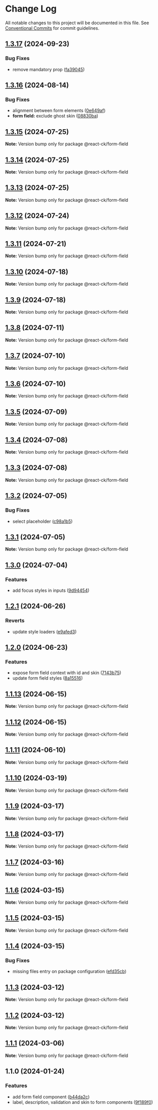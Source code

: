 # Change Log

All notable changes to this project will be documented in this file.
See [Conventional Commits](https://conventionalcommits.org) for commit guidelines.

## [1.3.17](https://github.com/abelflopes/react-ck/compare/@react-ck/form-field@1.3.16...@react-ck/form-field@1.3.17) (2024-09-23)


### Bug Fixes

* remove mandatory prop ([fa39045](https://github.com/abelflopes/react-ck/commit/fa3904512ef43d1c3d0e1e741c2eb444d498d610))



## [1.3.16](https://github.com/abelflopes/react-ck/compare/@react-ck/form-field@1.3.15...@react-ck/form-field@1.3.16) (2024-08-14)


### Bug Fixes

* alignment between form elements ([0e649af](https://github.com/abelflopes/react-ck/commit/0e649af8125e80b902f5a6e63ff59b88ca82e1e2))
* **form field:** exclude ghost skin ([08830ba](https://github.com/abelflopes/react-ck/commit/08830ba7d077cb08a89428fce7fa96dc4f623e1c))



## [1.3.15](https://github.com/abelflopes/react-ck/compare/@react-ck/form-field@1.3.14...@react-ck/form-field@1.3.15) (2024-07-25)

**Note:** Version bump only for package @react-ck/form-field





## [1.3.14](https://github.com/abelflopes/react-ck/compare/@react-ck/form-field@1.3.13...@react-ck/form-field@1.3.14) (2024-07-25)

**Note:** Version bump only for package @react-ck/form-field





## [1.3.13](https://github.com/abelflopes/react-ck/compare/@react-ck/form-field@1.3.12...@react-ck/form-field@1.3.13) (2024-07-25)

**Note:** Version bump only for package @react-ck/form-field





## [1.3.12](https://github.com/abelflopes/react-ck/compare/@react-ck/form-field@1.3.11...@react-ck/form-field@1.3.12) (2024-07-24)

**Note:** Version bump only for package @react-ck/form-field





## [1.3.11](https://github.com/abelflopes/react-ck/compare/@react-ck/form-field@1.3.10...@react-ck/form-field@1.3.11) (2024-07-21)

**Note:** Version bump only for package @react-ck/form-field





## [1.3.10](https://github.com/abelflopes/react-ck/compare/@react-ck/form-field@1.3.9...@react-ck/form-field@1.3.10) (2024-07-18)

**Note:** Version bump only for package @react-ck/form-field





## [1.3.9](https://github.com/abelflopes/react-ck/compare/@react-ck/form-field@1.3.8...@react-ck/form-field@1.3.9) (2024-07-18)

**Note:** Version bump only for package @react-ck/form-field





## [1.3.8](https://github.com/abelflopes/react-ck/compare/@react-ck/form-field@1.3.7...@react-ck/form-field@1.3.8) (2024-07-11)

**Note:** Version bump only for package @react-ck/form-field





## [1.3.7](https://github.com/abelflopes/react-ck/compare/@react-ck/form-field@1.3.6...@react-ck/form-field@1.3.7) (2024-07-10)

**Note:** Version bump only for package @react-ck/form-field





## [1.3.6](https://github.com/abelflopes/react-ck/compare/@react-ck/form-field@1.3.5...@react-ck/form-field@1.3.6) (2024-07-10)

**Note:** Version bump only for package @react-ck/form-field





## [1.3.5](https://github.com/abelflopes/react-ck/compare/@react-ck/form-field@1.3.4...@react-ck/form-field@1.3.5) (2024-07-09)

**Note:** Version bump only for package @react-ck/form-field





## [1.3.4](https://github.com/abelflopes/react-ck/compare/@react-ck/form-field@1.3.3...@react-ck/form-field@1.3.4) (2024-07-08)

**Note:** Version bump only for package @react-ck/form-field





## [1.3.3](https://github.com/abelflopes/react-ck/compare/@react-ck/form-field@1.3.2...@react-ck/form-field@1.3.3) (2024-07-08)

**Note:** Version bump only for package @react-ck/form-field





## [1.3.2](https://github.com/abelflopes/react-ck/compare/@react-ck/form-field@1.3.1...@react-ck/form-field@1.3.2) (2024-07-05)


### Bug Fixes

* select placeholder ([c98a1b5](https://github.com/abelflopes/react-ck/commit/c98a1b5be4d37f8792030dbd0df4da31734aec03))



## [1.3.1](https://github.com/abelflopes/react-ck/compare/@react-ck/form-field@1.3.0...@react-ck/form-field@1.3.1) (2024-07-05)

**Note:** Version bump only for package @react-ck/form-field





## [1.3.0](https://github.com/abelflopes/react-ck/compare/@react-ck/form-field@1.2.1...@react-ck/form-field@1.3.0) (2024-07-04)


### Features

* add focus styles in inputs ([9d94454](https://github.com/abelflopes/react-ck/commit/9d944543fdba3492dba037b7f5dfe3b487336102))



## [1.2.1](https://github.com/abelflopes/react-ck/compare/@react-ck/form-field@1.2.0...@react-ck/form-field@1.2.1) (2024-06-26)


### Reverts

* update style loaders ([e9afed3](https://github.com/abelflopes/react-ck/commit/e9afed309e7893e95b4b02cceb7e9636670740b8))



## [1.2.0](https://github.com/abelflopes/react-ck/compare/@react-ck/form-field@1.1.13...@react-ck/form-field@1.2.0) (2024-06-23)


### Features

* expose form field context with id and skin ([7143b75](https://github.com/abelflopes/react-ck/commit/7143b751538745d54142cf4e1409b5cf5207476a))
* update form field styles ([8a15516](https://github.com/abelflopes/react-ck/commit/8a15516537296b0d7c42aa48496ffa2cda8d22e0))



## [1.1.13](https://github.com/abelflopes/react-ck/compare/@react-ck/form-field@1.1.12...@react-ck/form-field@1.1.13) (2024-06-15)

**Note:** Version bump only for package @react-ck/form-field





## [1.1.12](https://github.com/abelflopes/react-ck/compare/@react-ck/form-field@1.1.11...@react-ck/form-field@1.1.12) (2024-06-15)

**Note:** Version bump only for package @react-ck/form-field





## [1.1.11](https://github.com/abelflopes/react-ck/compare/@react-ck/form-field@1.1.10...@react-ck/form-field@1.1.11) (2024-06-10)

**Note:** Version bump only for package @react-ck/form-field





## [1.1.10](https://github.com/abelflopes/react-ck/compare/@react-ck/form-field@1.1.9...@react-ck/form-field@1.1.10) (2024-03-19)

**Note:** Version bump only for package @react-ck/form-field





## [1.1.9](https://github.com/abelflopes/react-ck/compare/@react-ck/form-field@1.1.8...@react-ck/form-field@1.1.9) (2024-03-17)

**Note:** Version bump only for package @react-ck/form-field





## [1.1.8](https://github.com/abelflopes/react-ck/compare/@react-ck/form-field@1.1.7...@react-ck/form-field@1.1.8) (2024-03-17)

**Note:** Version bump only for package @react-ck/form-field





## [1.1.7](https://github.com/abelflopes/react-ck/compare/@react-ck/form-field@1.1.6...@react-ck/form-field@1.1.7) (2024-03-16)

**Note:** Version bump only for package @react-ck/form-field





## [1.1.6](https://github.com/abelflopes/react-ck/compare/@react-ck/form-field@1.1.5...@react-ck/form-field@1.1.6) (2024-03-15)

**Note:** Version bump only for package @react-ck/form-field





## [1.1.5](https://github.com/abelflopes/react-ck/compare/@react-ck/form-field@1.1.4...@react-ck/form-field@1.1.5) (2024-03-15)

**Note:** Version bump only for package @react-ck/form-field





## [1.1.4](https://github.com/abelflopes/react-ck/compare/@react-ck/form-field@1.1.3...@react-ck/form-field@1.1.4) (2024-03-15)


### Bug Fixes

* missing files entry on package configuration ([efd35cb](https://github.com/abelflopes/react-ck/commit/efd35cb87f9b6fc6e4b9f6c9937c80880e555481))



## [1.1.3](https://github.com/abelflopes/react-ck/compare/@react-ck/form-field@1.1.2...@react-ck/form-field@1.1.3) (2024-03-12)

**Note:** Version bump only for package @react-ck/form-field





## [1.1.2](https://github.com/abelflopes/react-ck/compare/@react-ck/form-field@1.1.1...@react-ck/form-field@1.1.2) (2024-03-12)

**Note:** Version bump only for package @react-ck/form-field





## [1.1.1](https://github.com/abelflopes/react-ck/compare/@react-ck/form-field@1.1.0...@react-ck/form-field@1.1.1) (2024-03-06)

**Note:** Version bump only for package @react-ck/form-field





## 1.1.0 (2024-01-24)


### Features

* add form field component ([b44da2c](https://github.com/abelflopes/react-ck/commit/b44da2c135c308b93c59928bbdfd43aa73e17434))
* label, description, validation and skin to form components ([9f189f0](https://github.com/abelflopes/react-ck/commit/9f189f0df64abac8363f6cbbfe37fdcd0f18b80a))
